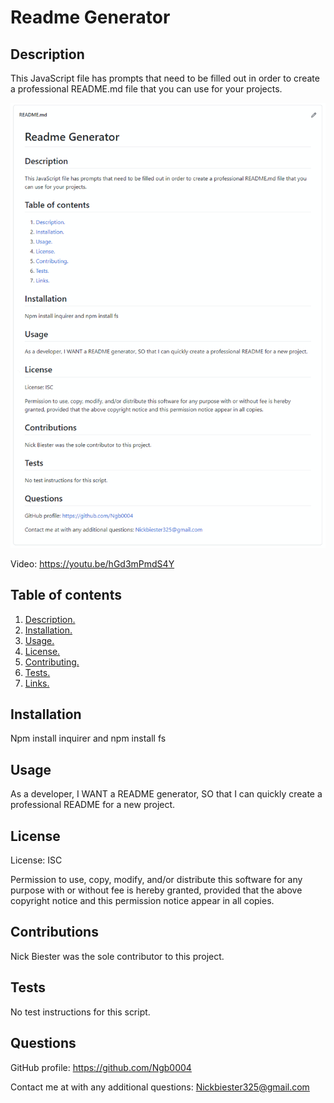 # Readme Generator 

<a name="description"></a>
## Description

This JavaScript file has prompts that need to be filled out in order to create a professional README.md file that you can use for your projects. 

![Example Image](./content/readme.png)


Video: https://youtu.be/hGd3mPmdS4Y


## Table of contents 
1. [ Description. ](#description)
2. [ Installation. ](#installation)
3. [ Usage. ](#usage)
4. [ License. ](#license)
5. [ Contributing. ](#contributing)
6. [ Tests. ](#tests)
7. [ Links. ](#links)
        
<a name="installation"></a>
## Installation

Npm install inquirer and npm install fs

<a name="usage"></a>
## Usage

As a developer, I WANT a README generator, SO that I can quickly create a professional README for a new project.

<a name="license"></a>
## License

License: ISC

Permission to use, copy, modify, and/or distribute this software for any purpose 
with or without fee is hereby granted, provided that the above copyright notice 
and this permission notice appear in all copies.

<a name="contributing"></a>
## Contributions

Nick Biester was the sole contributor to this project.

<a name="tests"></a>
## Tests

No test instructions for this script.

<a name="questions"></a>
## Questions

GitHub profile: https://github.com/Ngb0004

Contact me at with any additional questions: Nickbiester325@gmail.com
        

